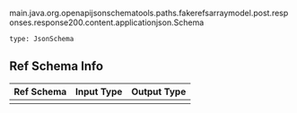 main.java.org.openapijsonschematools.paths.fakerefsarraymodel.post.responses.response200.content.applicationjson.Schema
```
type: JsonSchema
```

## Ref Schema Info
Ref Schema | Input Type | Output Type
---------- | ---------- | -----------
 |  | 
